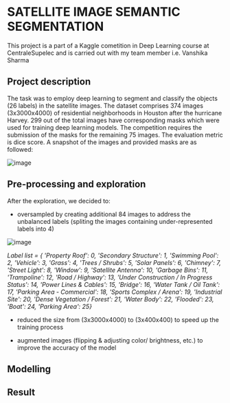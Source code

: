 # SATELLITE IMAGE SEMANTIC SEGMENTATION
This project is a part of a Kaggle cometition in Deep Learning course at CentraleSupelec and is carried out with my team member i.e. Vanshika Sharma
## Project description
The task was to employ deep learning to segment and classify the objects (26 labels) in the satellite images. The dataset comprises 374 images (3x3000x4000) of residential neighborhoods in Houston after the hurricane Harvey. 299 out of the total images have corresponding masks which were used for training deep learning models. The competition requires the submission of the masks for the remaining 75 images. The evaluation metric is dice score. A snapshot of the images and provided masks are as followed:

![image](https://user-images.githubusercontent.com/85484281/213866548-7f770301-9f7a-466f-bfee-c6e3004aee18.png)
## Pre-processing and exploration
After the exploration, we decided to:
- oversampled by creating additional 84 images to address the unbalanced labels (spliting the images containing under-represented labels into 4)

![image](https://user-images.githubusercontent.com/85484281/213866790-ceee17e1-1b0a-439f-bb58-a5a88237b0a7.png)

*Label list = {
'Property Roof': 0,
 'Secondary Structure': 1,
 'Swimming Pool': 2,
 'Vehicle': 3,
 'Grass': 4,
 'Trees / Shrubs': 5,
 'Solar Panels': 6,
 'Chimney': 7,
 'Street Light': 8,
 'Window': 9,
 'Satellite Antenna': 10,
 'Garbage Bins': 11,
 'Trampoline': 12,
 'Road / Highway': 13,
 'Under Construction / In Progress Status': 14,
 'Power Lines & Cables': 15,
 'Bridge': 16,
 'Water Tank / Oil Tank': 17,
 'Parking Area - Commercial': 18,
 'Sports Complex / Arena': 19,
 'Industrial Site': 20,
 'Dense Vegetation / Forest': 21,
 'Water Body': 22,
 'Flooded': 23,
 'Boat': 24,
 'Parking Area': 25}*

- reduced the size from (3x3000x4000) to (3x400x400) to speed up the training process

- augmented images (flipping & adjusting color/ brightness, etc.) to improve the accuracy of the model

## Modelling


## Result
